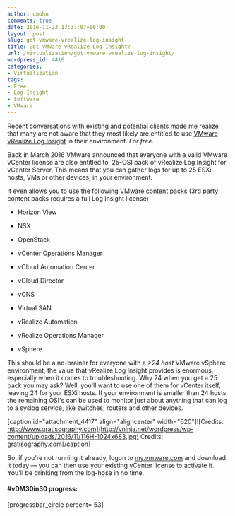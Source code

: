 ```yaml
---
author: cmohn
comments: true
date: 2016-11-23 17:37:07+00:00
layout: post
slug: got-vmware-vrealize-log-insight
title: Got VMware vRealize Log Insight?
url: /virtualization/got-vmware-vrealize-log-insight/
wordpress_id: 4416
categories:
- Virtualization
tags:
- Free
- Log Insight
- Software
- VMware
---
```


Recent conversations with existing and potential clients made me realize that many are not aware that they most likely are entitled to use [VMware vRealize Log Insight](http://www.vmware.com/products/vrealize-log-insight.html) in their environment. _For free._

Back in March 2016 VMware announced that everyone with a valid VMware vCenter license are also entitled to  25-OSI pack of vRealize Log Insight for vCenter Server. This means that you can gather logs for up to 25 ESXi hosts, VMs or other devices, in your environment.

It even allows you to use the following VMware content packs (3rd party content packs requires a full Log Insight license)




    
  * Horizon View

    
  * NSX

    
  * OpenStack

    
  * vCenter Operations Manager

    
  * vCloud Automation Center

    
  * vCloud Director

    
  * vCNS

    
  * Virtual SAN

    
  * vRealize Automation

    
  * vRealize Operations Manager

    
  * vSphere



This should be a no-brainer for everyone with a _>24 host_ VMware vSphere environment, the value that vRealize Log Insight provides is enormous, especially when it comes to troubleshooting. Why 24 when you get a 25 pack you may ask? Well, you'll want to use one of them for vCenter itself, leaving 24 for your ESXi hosts. If your environment is smaller than 24 hosts, the remaining OSI's can be used to monitor just about anything that can log to a syslog service, like switches, routers and other devices.

[caption id="attachment_4417" align="aligncenter" width="620"]![Credits: http://www.gratisography.com](http://vninja.net/wordpress/wp-content/uploads/2016/11/116H-1024x683.jpg) Credits: [gratisography.com](http://www.gratisography.com)[/caption]

So, if you're not running it already, logon to [my.vmware.com](https://my.vmware.com) and download it today — you can then use your existing vCenter license to activate it. You'll be drinking from the log-hose in no time.





#### #vDM30in30 progress:
[progressbar_circle percent= 53]
